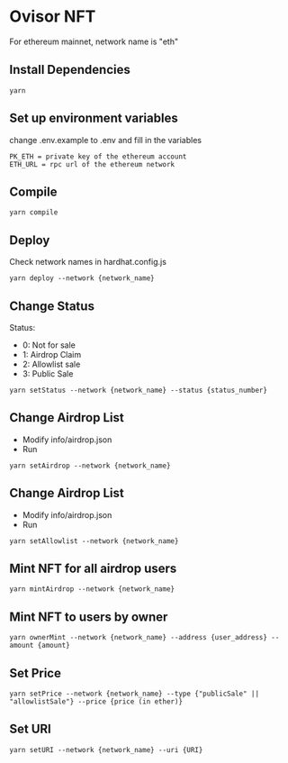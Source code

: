 # Ovisor NFT

For ethereum mainnet, network name is "eth"

## Install Dependencies

```
yarn
```

## Set up environment variables

change .env.example to .env and fill in the variables

```
PK_ETH = private key of the ethereum account
ETH_URL = rpc url of the ethereum network
```

## Compile

```
yarn compile
```

## Deploy

Check network names in hardhat.config.js

```
yarn deploy --network {network_name}
```

## Change Status

Status:

- 0: Not for sale
- 1: Airdrop Claim
- 2: Allowlist sale
- 3: Public Sale

```
yarn setStatus --network {network_name} --status {status_number}
```

## Change Airdrop List

- Modify info/airdrop.json
- Run

```
yarn setAirdrop --network {network_name}
```

## Change Airdrop List

- Modify info/airdrop.json
- Run

```
yarn setAllowlist --network {network_name}
```

## Mint NFT for all airdrop users

```
yarn mintAirdrop --network {network_name}
```

## Mint NFT to users by owner

```
yarn ownerMint --network {network_name} --address {user_address} --amount {amount}
```

## Set Price

```
yarn setPrice --network {network_name} --type {"publicSale" || "allowlistSale"} --price {price (in ether)}
```

## Set URI
```
yarn setURI --network {network_name} --uri {URI}
```
